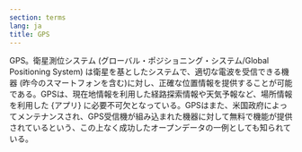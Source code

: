 ```yaml
---
section: terms
lang: ja
title: GPS
---
```


GPS。衛星測位システム (グローバル・ポジショニング・システム/Global Positioning System) は衛星を基としたシステムで、適切な電波を受信できる機器 (昨今のスマートフォンを含む)に対し、正確な位置情報を提供することが可能である。GPSは、現在地情報を利用した経路探索情報や天気予報など、場所情報を利用した {アプリ} に必要不可欠となっている。GPSはまた、米国政府によってメンテナンスされ、GPS受信機が組み込まれた機器に対して無料で機能が提供されているという、この上なく成功したオープンデータの一例としても知られている。
